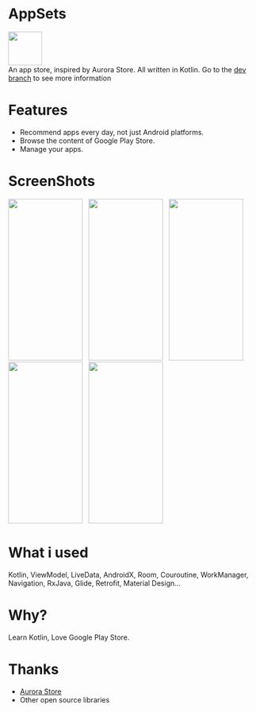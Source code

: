 # AppSets
<img src="https://i.loli.net/2020/04/30/kWQH2nTSPXVed4B.png" width="68" height="68"/><br>
An app store, inspired by Aurora Store. All written in Kotlin. Go to the <a href="https://github.com/Xucaiju/AppSets/tree/dev">dev branch</a> to see more information
# Features
* Recommend apps every day, not just Android platforms.
* Browse the content of Google Play Store.
* Manage your apps.
# ScreenShots
<img src="https://i.loli.net/2020/07/06/KnPGChJzN29gu4m.png" width="150" height="325"/>&nbsp;&nbsp;
<img src="https://i.loli.net/2020/07/06/qETY3N7dWvK5Ixn.png" width="150" height="325"/>&nbsp;&nbsp;
<img src="https://i.loli.net/2020/07/06/qmCTukHPzvQylfL.png" width="150" height="325"/>&nbsp;&nbsp;
<img src="https://i.loli.net/2020/07/01/MYcyAIz5vSskeXT.png" width="150" height="325"/>&nbsp;&nbsp;
<img src="https://i.loli.net/2020/07/01/L3Xnm97crgpxD1S.png" width="150" height="325"/>&nbsp;&nbsp;
# What i used
Kotlin, ViewModel, LiveData, AndroidX, Room, Couroutine, WorkManager, Navigation, RxJava, Glide, Retrofit, Material Design...
# Why?
Learn Kotlin, Love Google Play Store.
# Thanks
* <a href="https://gitlab.com/AuroraOSS">Aurora Store</a>
* Other open source libraries

